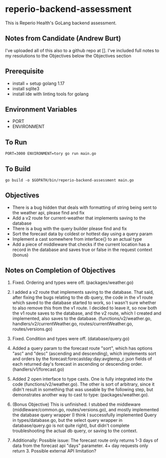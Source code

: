 # reperio-backend-assessment

This is Reperio Health's GoLang backend assessment. 

## Notes from Candidate (Andrew Burt)
I've uploaded all of this also to a github repo at [].
I've included full notes to my resolutions to the Objectives below the Objectives section

## Prerequisite

- install + setup golang 1.17
- install sqlite3 
- install ide with linting tools for golang

## Environment Variables

- PORT
- ENVIRONMENT

## To Run 

`PORT=3000 ENVIRONMENT=tory go run main.go`

## To Build

`go build -o $GOPATH/bin/reperio-backend-assessment main.go`

## Objectives

- There is a bug hidden that deals with formatting of string being sent to the weather api, please find and fix 
- Add a v2 route for current-weather that implements saving to the database
- There is a bug with the query builder please find and fix
- Sort the forecast data by coldest or hottest day using a query param
- Implement a cast somewhere from interface{} to an actual type
- Add a piece of middleware that checks if the current location has a record in the database and saves true or false in the request context (bonus)

## Notes on Completion of Objectives
1. Fixed. Ordering and types were off. (packages/weather.go)
2. I added a v2 route that implements saving to the database. That said, after fixing the bugs relating to the db query, the code in the v1 route which saved to the database started to work, so I wasn't sure whether to also remove this from the v1 route. I decided to leave it, so now both the v1 route saves to the database, and the v2 route, which I created and implemented, also saves to the database. (functions/v2/weather.go, handlers/v2/currentWeather.go, routes/currentWeather.go, routes/versions.go)
3. Fixed. Condition and types were off. (database/query.go)
4. Added a query param to the forecast route "sort", which has options "asc" and "desc" (ascending and descending), which implements sort and orders by the forecast:forecastday:day:avgtemp_c json fields of each returned day's forecast in ascending or descending order. (handlers/v1/forecast.go)
5. Added 2 open interface to type casts. One is fully integrated into the code (functions/v2/weather.go). The other is sort of arbitrary, since it didn't result in something that was useable by the following step, but demonstrates another way to cast to type: (packages/weather.go).
6. (Bonus Objective) This is unfinished. I stubbed the middleware (middleware/common.go, routes/versions.go), and mostly implemented the database query wrapper (I think I successfully implemented Query in types/database.go, but the select query wrapper in database/query.go is not quite right), but didn't complete troubleshooting the actual db query, or saving to the context.

7. Additionally: Possible issue: The forecast route only returns 1-3 days of data from the forecast api "days" parameter. 4+ day requests only return 3. Possible external API limitation? 